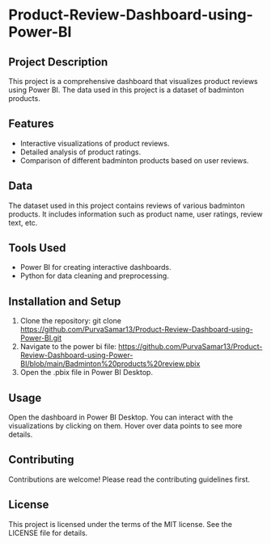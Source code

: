 # Product-Review-Dashboard-using-Power-BI

## Project Description

This project is a comprehensive dashboard that visualizes product reviews using Power BI. The data used in this project is a dataset of badminton products.

## Features

- Interactive visualizations of product reviews.
- Detailed analysis of product ratings.
- Comparison of different badminton products based on user reviews.

## Data

The dataset used in this project contains reviews of various badminton products. It includes information such as product name, user ratings, review text, etc.

## Tools Used

- Power BI for creating interactive dashboards.
- Python for data cleaning and preprocessing.

## Installation and Setup

1. Clone the repository: git clone https://github.com/PurvaSamar13/Product-Review-Dashboard-using-Power-BI.git
2. Navigate to the power bi file: https://github.com/PurvaSamar13/Product-Review-Dashboard-using-Power-BI/blob/main/Badminton%20products%20review.pbix
3. Open the .pbix file in Power BI Desktop.

## Usage

Open the dashboard in Power BI Desktop. You can interact with the visualizations by clicking on them. Hover over data points to see more details.

## Contributing

Contributions are welcome! Please read the contributing guidelines first.

## License

This project is licensed under the terms of the MIT license. See the LICENSE file for details.


